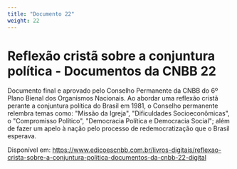 ```yaml
---
title: "Documento 22"
weight: 22
---
```


# Reflexão cristã sobre a conjuntura política - Documentos da CNBB 22

Documento final e aprovado pelo Conselho Permanente da CNBB do 6º Plano Bienal dos Organismos Nacionais. Ao abordar uma reflexão cristã perante a conjuntura política do Brasil em 1981, o Conselho permanente relembra temas como: "Missão da Igreja", "Dificuldades Socioeconômicas", o "Compromisso Político", "Democracia Política e Democracia Social"; além de fazer um apelo à nação pelo processo de redemocratização que o Brasil esperava.

Disponível em: https://www.edicoescnbb.com.br/livros-digitais/reflexao-crista-sobre-a-conjuntura-politica-documentos-da-cnbb-22-digital
